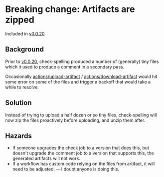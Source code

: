 # Breaking change: Artifacts are zipped

Included in [v0.0.20](https://github.com/check-spelling/check-spelling/releases/tag/v0.0.20)

## Background

Prior to [v0.0.20](https://github.com/check-spelling/check-spelling/releases/tag/v0.0.20), check-spelling produced a number of (generally) tiny files which it used to produce a comment in a secondary pass.

Occasionally [actions/upload-artifact](https://github.com/actions/upload-artifact) / [actions/download-artifact](https://github.com/actions/download-artifact) would hit some error on some of the files and trigger a backoff that would take a while to resolve.

## Solution

Instead of trying to upload a half dozen or so tiny files, check-spelling will now zip the files proactively before uploading, and unzip them after.

## Hazards

- If someone upgrades the check job to a version that does this, but doesn't upgrade the comment job to a version that supports this, the generated artifacts will not work.
- If a workflow has custom code relying on the files from artifact, it will need to be adjusted. -- I doubt anyone is doing this.
